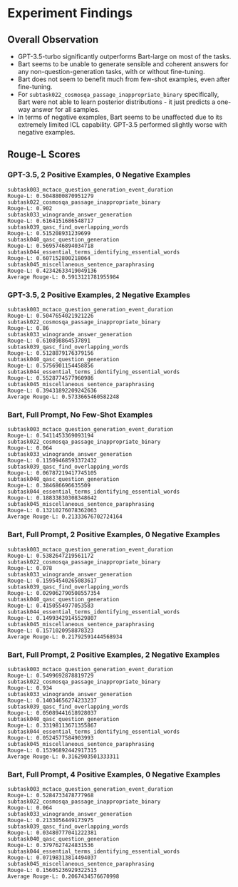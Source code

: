 # Experiment Findings

## Overall Observation
- GPT-3.5-turbo significantly outperforms Bart-large on most of the tasks.
- Bart seems to be unable to generate sensible and coherent answers for any non-question-generation tasks, with or without fine-tuning.
- Bart does not seem to benefit much from few-shot examples, even after fine-tuning.
- For `subtask022_cosmosqa_passage_inappropriate_binary` specifically, Bart were not able to learn posterior distributions - it just predicts a one-way answer for all samples.
- In terms of negative examples, Bart seems to be unaffected due to its extremely limited ICL capability. GPT-3.5 performed slightly worse with negative examples.

## Rouge-L Scores
### GPT-3.5, 2 Positive Examples, 0 Negative Examples
```
subtask003_mctaco_question_generation_event_duration
Rouge-L: 0.5048800870951279
subtask022_cosmosqa_passage_inappropriate_binary
Rouge-L: 0.902
subtask033_winogrande_answer_generation
Rouge-L: 0.6164151686548717
subtask039_qasc_find_overlapping_words
Rouge-L: 0.515208931239699
subtask040_qasc_question_generation
Rouge-L: 0.5695746894034718
subtask044_essential_terms_identifying_essential_words
Rouge-L: 0.607152800218064
subtask045_miscellaneous_sentence_paraphrasing
Rouge-L: 0.42342633419049136
Average Rouge-L: 0.5913121781955984
```
### GPT-3.5, 2 Positive Examples, 2 Negative Examples
```
subtask003_mctaco_question_generation_event_duration
Rouge-L: 0.5047654021921226
subtask022_cosmosqa_passage_inappropriate_binary
Rouge-L: 0.86
subtask033_winogrande_answer_generation
Rouge-L: 0.610898864537891
subtask039_qasc_find_overlapping_words
Rouge-L: 0.5128879176379156
subtask040_qasc_question_generation
Rouge-L: 0.5756901154458856
subtask044_essential_terms_identifying_essential_words
Rouge-L: 0.5528774577960986
subtask045_miscellaneous_sentence_paraphrasing
Rouge-L: 0.39431892209242636
Average Rouge-L: 0.5733665460582248
```
### Bart, Full Prompt, No Few-Shot Examples
```
subtask003_mctaco_question_generation_event_duration
Rouge-L: 0.5411453369093194
subtask022_cosmosqa_passage_inappropriate_binary
Rouge-L: 0.064
subtask033_winogrande_answer_generation
Rouge-L: 0.11509468593372432
subtask039_qasc_find_overlapping_words
Rouge-L: 0.06787219417745105
subtask040_qasc_question_generation
Rouge-L: 0.384686696635509
subtask044_essential_terms_identifying_essential_words
Rouge-L: 0.18833830308348642
subtask045_miscellaneous_sentence_paraphrasing
Rouge-L: 0.13210276078362063
Average Rouge-L: 0.21333676702724164
```
### Bart, Full Prompt, 2 Positive Examples, 0 Negative Examples
```
subtask003_mctaco_question_generation_event_duration
Rouge-L: 0.5382647219561172
subtask022_cosmosqa_passage_inappropriate_binary
Rouge-L: 0.078
subtask033_winogrande_answer_generation
Rouge-L: 0.15954540265083617
subtask039_qasc_find_overlapping_words
Rouge-L: 0.029062790508557354
subtask040_qasc_question_generation
Rouge-L: 0.4150554977053583
subtask044_essential_terms_identifying_essential_words
Rouge-L: 0.14993429145529807
subtask045_miscellaneous_sentence_paraphrasing
Rouge-L: 0.1571020958878323
Average Rouge-L: 0.21792591444568934
```
### Bart, Full Prompt, 2 Positive Examples, 2 Negative Examples
```
subtask003_mctaco_question_generation_event_duration
Rouge-L: 0.5499692878819729
subtask022_cosmosqa_passage_inappropriate_binary
Rouge-L: 0.934
subtask033_winogrande_answer_generation
Rouge-L: 0.14034656274233237
subtask039_qasc_find_overlapping_words
Rouge-L: 0.05089441618928037
subtask040_qasc_question_generation
Rouge-L: 0.33198113671355867
subtask044_essential_terms_identifying_essential_words
Rouge-L: 0.0524577584903993
subtask045_miscellaneous_sentence_paraphrasing
Rouge-L: 0.15396892442917315
Average Rouge-L: 0.3162903501333311
```
### Bart, Full Prompt, 4 Positive Examples, 0 Negative Examples
```
subtask003_mctaco_question_generation_event_duration
Rouge-L: 0.5284733478777968
subtask022_cosmosqa_passage_inappropriate_binary
Rouge-L: 0.064
subtask033_winogrande_answer_generation
Rouge-L: 0.2133056449173975
subtask039_qasc_find_overlapping_words
Rouge-L: 0.03480777041222381
subtask040_qasc_question_generation
Rouge-L: 0.3797627424831536
subtask044_essential_terms_identifying_essential_words
Rouge-L: 0.07198313814494037
subtask045_miscellaneous_sentence_paraphrasing
Rouge-L: 0.15605236929322513
Average Rouge-L: 0.2067434576670998
```
